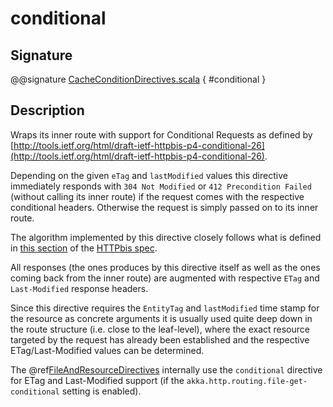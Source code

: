 <a id="conditional"></a>
# conditional

## Signature

@@signature [CacheConditionDirectives.scala](../../../../../../../../../akka-http/src/main/scala/akka/http/scaladsl/server/directives/CacheConditionDirectives.scala) { #conditional }

## Description

Wraps its inner route with support for Conditional Requests as defined
by [http://tools.ietf.org/html/draft-ietf-httpbis-p4-conditional-26](http://tools.ietf.org/html/draft-ietf-httpbis-p4-conditional-26).

Depending on the given `eTag` and `lastModified` values this directive immediately responds with
`304 Not Modified` or `412 Precondition Failed` (without calling its inner route) if the request comes with the
respective conditional headers. Otherwise the request is simply passed on to its inner route.

The algorithm implemented by this directive closely follows what is defined in [this section](http://tools.ietf.org/html/draft-ietf-httpbis-p4-conditional-26#section-6) of the
[HTTPbis spec](https://datatracker.ietf.org/wg/httpbis/).

All responses (the ones produces by this directive itself as well as the ones coming back from the inner route) are
augmented with respective `ETag` and `Last-Modified` response headers.

Since this directive requires the `EntityTag` and `lastModified` time stamp for the resource as concrete arguments
it is usually used quite deep down in the route structure (i.e. close to the leaf-level), where the exact resource
targeted by the request has already been established and the respective ETag/Last-Modified values can be determined.

The @ref[FileAndResourceDirectives](../file-and-resource-directives/index.md#fileandresourcedirectives) internally use the `conditional` directive for ETag and Last-Modified support
(if the `akka.http.routing.file-get-conditional` setting is enabled).
